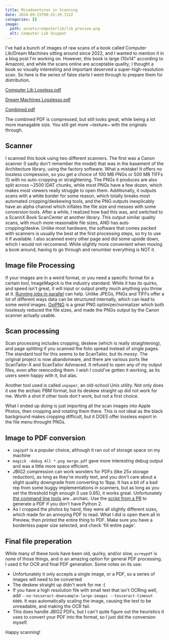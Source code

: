 ```yaml
---
title: Misadventures in Scanning
date: 2024-09-25T00:32:29.722Z
categories: []
image:
  path: assets/computerlib/lib_preview.png
  alt: Computer Lib Snippet
---
```


I've had a bunch of images of raw scans of a book called Computer Lib/Dream Machines sitting around since 2022, and I wanted to mention it in a blog post I'm working on. However, this book is large (10x14" according to Amazon), and while the scans online are acceptable quality, I thought a book so visually interesting and important deserved a super-high-resolution scan. So here is the series of false starts I went through to prepare them for distribution.

[Computer Lib Lossless.pdf](/assets/computerlib/computerlib.pdf)

[Dream Machines Losslesss.pdf](/assets/computerlib/dream_machines.pdf)

[Combined.pdf](/assets/computerlib/computerlib_DM.pdf)

The combined PDF is compressed, but still looks great, while being a lot more managable size. You still get more ~texture~ with the originals through.

## Scanner

I scanned this book using two different scanners. The first was a Canon scanner (I sadly don't remember the model) that was in the basement of the Architecture library, using the factory software. What a mistake! It offers no lossless compession, so you get a choice of 100 MB PNGs or 500 MB TIFFs (!) with no auto-cropping or straightening. The PNGs it produces are also split across ~2500 IDAT chunks, while most PNGs have a few dozen, which makes most viewers really struggle to open them. Additionally, it outputs scans with a white border for some reason, which totally breaks most automated cropping/deskewing tools, and the PNG outputs inexplicably have an alpha channel which inflates the file size and messes with some conversion tools. After a while, I realized how bad this was, and switched to a ScannX Book ScanCenter at another library. This output similar quality scans, with much more reasonable file sizes, AND has auto cropping/deskw. Unlike most hardware, the software that comes packed with scanners is usually the best at the first processing steps, so try to use it if available. I also scanned every other page and did some upside down, which I would not reccomend. While slightly more convenient when moving a book around, having to go through and renumber everything is NOT it.

## Image file Processing
If your images are in a weird format, or you need a specific format for a certain tool, ImageMagick is the industry standard. While it has its quirks, and speed isn't great, it will input or output pretty much anything you throw at it. [Running jobs in parallel](https://stackoverflow.com/a/26169406) can help. Unlike JPEGs, PNGs and TIFFs offer a lot of different ways data can be structured internally, which can lead to some _weird_ images. [OxiPNG](https://github.com/shssoichiro/oxipng) is a great PNG optimizer/normalizer which both losslessly reduced the file sizes, and made the PNGs output by the Canon scanner actually usable.

## Scan processing
Scan processing includes cropping, deskew (which is really straightening), and page splitting if you scanned the folio spread instead of single pages. The standard tool for this seems to be ScanTailor, but its _messy_. The original project is now abandonware, and there are various ports like ScanTailor-X and ScanTailor Advnaced. It refused to open any of my output files, even after reencoding them. I wish I could've gotten it working, as its users seem happy with it, but alas.

Another tool used is called `unpaper`, an old-school Unix utility. Not only does it use the archaic PBM format, but its deskew straight up did not work for me. Worth a shot if other tools don't work, but not a first choice.

What I ended up doing is just importing all the scan images into Apple Photos, then cropping and rotating them there. This is not ideal as the black background makes cropping difficult, but it DOES offer lossless export in the file menu throught PNGs.

## Image to PDF conversion
* `img2pdf` is a popular choice, although it ran out of storage space on my machine
* `magick -debug All *.png merge.pdf` gave more interesting debug output and was a little more space efficient.
* JBIG2 compression can work wonders for PDFs (like 25x storage reduction), as long as they're mostly text, and you don't care about a slight quality downgrade from converting to 1bpp. It has a bit of a bad rep from some buggy implementations in scanners, but as long as you set the threshold high enough (I use 0.85), it works great. Unfortunately [the command line tools](https://github.com/agl/jbig2enc) are...archaic. Use the [script from a PR](https://github.com/agl/jbig2enc/pull/92) to generate a PDF if you don't have Python 2.
* As I cropped the photos by hand, they were all slightly different sizes, which made for an annoying PDF to read. What I did is open them all in Preview, then printed the entire thing to PDF. Make sure you have a borderless paper size selected, and check 'fill entire page'.

## Final file preperation
While many of these tools have been old, quirky, and/or slow, `ocrmypdf` is none of those things, and is an amazing option for general PDF processing. I used it for OCR and final PDF generation. Some notes on its use:
* Unfortunately it only accepts a single image, or a PDF, so a series of images will need to be converted
* The deskew straight up didn't work for me :(
* If you have a high resolution file with small text that isn't OCRing well, add `--no-tesseract-downsample-large-images --tesseract-timeout 6000`. It was automatically scaling the image, causing the text to be unreadable, and making the OCR fail.
* This does handle JBIG2 PDFs, but I can't quite figure out the heuristics it uses to convert your PDF into the format, so I just did the conversion myself.

Happy scanning!